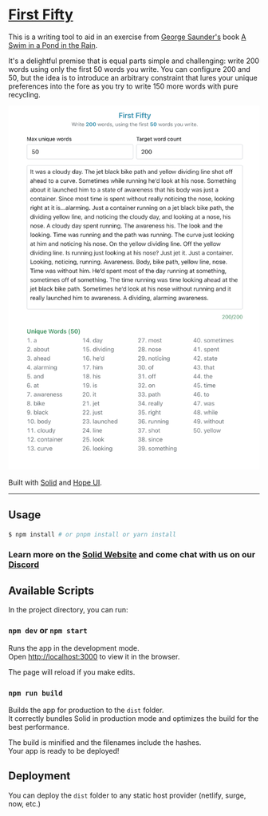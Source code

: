 # [First Fifty](https://first-fifty.vercel.app/)

This is a writing tool to aid in an exercise from [George Saunder's](https://georgesaundersbooks.com/) book [A Swim in a Pond in the Rain](https://www.penguinrandomhouse.com/books/609280/a-swim-in-a-pond-in-the-rain-by-george-saunders/).

It's a delightful premise that is equal parts simple and challenging: write 200 words using only the first 50 words you write. You can configure 200 and 50, 
but the idea is to introduce an arbitrary constraint that lures your unique preferences into the fore as you try to write 150 more words with pure recycling.

![app preview](./src/assets/FirstFiftyScreenshot.png)


Built with [Solid](https://solidjs.com) and [Hope UI](https://hope-ui.com/).

---

## Usage

```bash
$ npm install # or pnpm install or yarn install
```

### Learn more on the [Solid Website](https://solidjs.com) and come chat with us on our [Discord](https://discord.com/invite/solidjs)

## Available Scripts

In the project directory, you can run:

### `npm dev` or `npm start`

Runs the app in the development mode.<br>
Open [http://localhost:3000](http://localhost:3000) to view it in the browser.

The page will reload if you make edits.<br>

### `npm run build`

Builds the app for production to the `dist` folder.<br>
It correctly bundles Solid in production mode and optimizes the build for the best performance.

The build is minified and the filenames include the hashes.<br>
Your app is ready to be deployed!

## Deployment

You can deploy the `dist` folder to any static host provider (netlify, surge, now, etc.)
